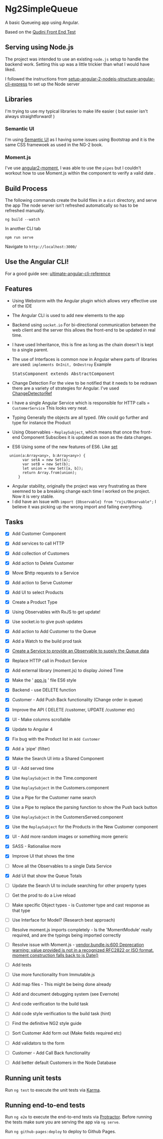 # Ng2SimpleQueue

A basic Queueing app using Angular.

Based on the [Qudini Front End Test](https://github.com/qudini/front-end-test)

## Serving using Node.js


The project was intended to use an existing `node.js` setup to handle the backend work. Setting this up was a little trickier than what I would have liked.

I followed the instructions from [setup-angular-2-nodejs-structure-angular-cli-express](http://www.javascripthtml.com/setup-angular-2-nodejs-structure-angular-cli-express/) to set up the Node server


## Libraries

I'm trying to use my typical libraries to make life easier ( but easier isn't always straightforward! )

### Semantic UI

I'm using [Semantic UI](http://semantic-ui.com/) as I having some issues using Bootstrap and it is the same CSS framewoek as used in the NG-2 book.

### Moment.js

I've use [angular2-moment](https://github.com/urish/angular2-moment), I was able to use the `pipes` but I couldn't workout how to use Moment.js within the component to verify a valid date
.


## Build Process

The following commands create the build files in a `dist` directory, and serve the app
The node server isn't refreshed automatically so has to be refreshed manually.

`ng build --watch`

In another CLI tab

`npm run serve`


Navigate to `http://localhost:3000/`


## Use the Angular CLI!

For a good guide see: [ultimate-angular-cli-reference](https://www.sitepoint.com/ultimate-angular-cli-reference/)


## Features

* Using Webstorm with the Angular plugin which allows very effective use of the IDE
* The Angular CLI is used to add new elements to the app
* Backend using `socket.io`
For bi-directional communication between the web client and the server this allows the front-end to be updated in real time.
* I have used Inheritance, this is fine as long as the chain doesn't is kept to a single parent.
* The use of Interfaces is common now in Angular where parts of libraries are used:
`implements OnInit, OnDestroy`
Example <pre>StatsComponent extends AbstractComponent</pre>
* Change Detection
For the view to be notified that it needs to be redrawn there are a variety of strategies for Angular. I've used [ChangeDetectorRef](https://angular.io/api/core/ChangeDetectorRef)
* I have a single Angular Service which is responsible for HTTP calls = `CustomerService`
 This looks very neat.
* Typing
 Generally the objects are all typed. (We could go further and type for instance the Product
 
* Using Observables - `ReplaySubject`, which means that once the front-end Component Subscibes it is updated as soon as the data changes.
* ES6
Using some of the new features of ES6. Like [set](https://developer.mozilla.org/en/docs/Web/JavaScript/Reference/Global_Objects/Set)
 
```
  union(a:Array<any>, b:Array<any>) {
        var setA = new Set(a);
        var setB = new Set(b);
        let union = new Set([a, b]);
        return Array.from(union);
      }
```
* Angular stability, originally the project was very frustrating as there seemned to be a breaking change each time I worked on the project. Now it is very stable.
* I did have an Issue with `import {Observable} from "rxjs/Observable";` I believe it was picking up the wrong import and failing everything.


## Tasks


* [X] Add Customer Component
* [X] Add services to call HTTP
* [X] Add collection of Customers
* [X] Add action to Delete Customer
* [X] Move $http requests to a Service
* [X] Add action to Serve Customer
* [x] Add UI to select Products
* [x] Create a Product Type
* [x] Using Observables with RxJS to get update!
* [x] Use socket.io to give push updates
* [X] Add action to Add Customer to the Queue
* [X] Add a Watch to the build prod task
* [X] [Create a Service to provide an Observable to supply the Queue data]()
* [X] Replace HTTP call in Product Service
* [X] Add external library (moment.js) to display Joined Time
* [X] Make the ' [app.js]() ' file ES6 style
* [X] Backend - use DELETE function
* [X] Customer - Add Push Back functionality (Change order in queue)
* [X] Improve the API ( DELETE /customer, UPDATE /customer etc)
* [X] UI - Make columns scrollable
* [X] Update to Angular 4
* [X] Fix bug with the Product list in `Add Customer`
* [X] Add a `pipe' (filter)
* [X] Make the Search UI into a Shared Component
* [X] UI - Add served time
* [X] Use `ReplaySubject` in the Time.component
* [X] Use `ReplaySubject` in the Customers.component
* [X] Use a Pipe for the Customer  name search
* [X] Use a Pipe to replace the parsing function to show the Push back button
* [X] Use `ReplaySubject` in the CustomersServed.component
* [X] Use the `ReplaySubject` for the Products in the New Customer component
* [X] UI - Add more random images or something more generic
* [X] SASS - Rationalise more
* [X] Improve UI that shows the time
* [ ] Move all the Observables to a single Data Service
* [X] Add UI that show the Queue Totals
* [ ] Update the Search UI to include searching for other property types
* [ ] Get the prod to do a Live reload
* [ ] Make specific Object types - is Customer type and cast response as that type
* [ ] Use Interface for Model? (Research best approach)
* [ ] Resolve moment.js imports completely - Is the 'MomentModule' really required, and are the typings being imported correctly
* [ ] Resolve issue with Moment.js - [vendor.bundle.js:600 Deprecation warning: value provided is not in a recognized RFC2822 or ISO format. moment construction falls back to js Date()](http://momentjs.com/guides/#/warnings/js-date/)
* [ ] Add tests
* [ ] Use more functionality from Immutable.js
* [ ] Add map files - This might be being done already
* [ ] Add and document debugging system (see Evernote)
* [ ] And code verification to the build task
* [ ] Add code style verification to the build task (hint)
* [ ] Find the definitive NG2 style guide
* [ ] Sort Customer Add form out (Make fields required etc)
* [ ] Add validators to the form
* [ ] Customer - Add Call Back functionality
* [ ] Add better default Customers in the Node Database




## Running unit tests

Run `ng test` to execute the unit tests via [Karma](https://karma-runner.github.io).

## Running end-to-end tests

Run `ng e2e` to execute the end-to-end tests via [Protractor](http://www.protractortest.org/).
Before running the tests make sure you are serving the app via `ng serve`.

Run `ng github-pages:deploy` to deploy to Github Pages.

